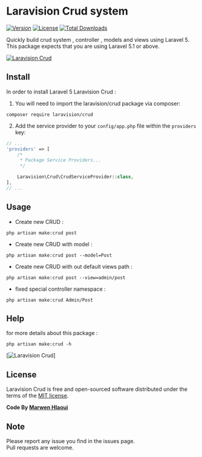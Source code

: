 # Laravision Crud system

[![Version](https://img.shields.io/packagist/v/laravision/crud.svg)](https://packagist.org/packages/laravision/crud)
[![License](https://poser.pugx.org/laravision/crud/license.svg)](https://packagist.org/packages/laravision/crud)
[![Total Downloads](https://img.shields.io/packagist/dt/laravision/crud.svg)](https://packagist.org/packages/laravision/crud)

Quickly build crud system , controller , models and views using Laravel 5. 
This package expects that you are using Laravel 5.1 or above.

[![Laravision Crud](https://s25.postimg.org/xmojto1lr/crud2.png)](https://github.com/laravision/crud/)

## Install

In order to install Laravel 5 Laravision Crud :

1) You will need to import the laravision/crud package via composer:

```shell
composer require laravision/crud
```
2) Add the service provider to your `config/app.php` file within the `providers` key:

```php
// ...
'providers' => [
    /*
     * Package Service Providers...
     */

    Laravision\Crud\CrudServiceProvider::class,
],
// ...
```

## Usage

- Create new CRUD : 

```shell
php artisan make:crud post
```

- Create new CRUD with model : 

```shell
php artisan make:crud post --model=Post
```

- Create new CRUD with out default views path :

```shell
php artisan make:crud post --view=admin/post
```

- fixed special controller namespace :

```shell
php artisan make:crud Admin/Post
```
## Help
for more details about this package :

```shell
php artisan make:crud -h
```
[![Laravision Crud](https://s25.postimg.org/ynosisilb/crud1-help.png)]

## License

Laravision Crud is free and open-sourced software distributed under the terms of the [MIT license](http://opensource.org/licenses/MIT).

**Code By  [Marwen Hlaoui](https://marwenhlaoui.me)**

## Note 

Please report any issue you find in the issues page.  
Pull requests are welcome.


